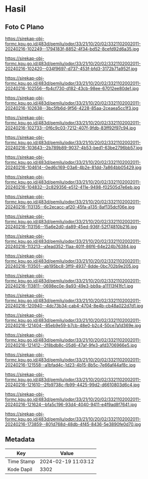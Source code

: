 # Hasil

## Foto C Plano

https://sirekap-obj-formc.kpu.go.id/483d/pemilu/pdpr/33/21/10/20/02/3321102002011-20240216-102249--1794183f-8852-4f34-bd52-8cefd92d6a35.jpg

https://sirekap-obj-formc.kpu.go.id/483d/pemilu/pdpr/33/21/10/20/02/3321102002011-20240216-102420--034f9697-d737-453f-bfd3-3172b71a952f.jpg

https://sirekap-obj-formc.kpu.go.id/483d/pemilu/pdpr/33/21/10/20/02/3321102002011-20240216-102556--fb4cf730-d182-43cb-98ee-67012ee80de1.jpg

https://sirekap-obj-formc.kpu.go.id/483d/pemilu/pdpr/33/21/10/20/02/3321102002011-20240216-102638--3bc5fb6d-9f56-4228-85aa-2ceaea5cc1f3.jpg

https://sirekap-obj-formc.kpu.go.id/483d/pemilu/pdpr/33/21/10/20/02/3321102002011-20240216-102733--0f6c9c03-7212-407f-9fdb-83ff92f97c94.jpg

https://sirekap-obj-formc.kpu.go.id/483d/pemilu/pdpr/33/21/10/20/02/3321102002011-20240216-103643--2b789b89-9037-4b53-bed1-63be2796bb57.jpg

https://sirekap-obj-formc.kpu.go.id/483d/pemilu/pdpr/33/21/10/20/02/3321102002011-20240216-104614--0ed6c169-03a6-4b2e-81dd-7a864bb05429.jpg

https://sirekap-obj-formc.kpu.go.id/483d/pemilu/pdpr/33/21/10/20/02/3321102002011-20240216-104832--2c829356-e512-411e-9498-f02505d7e6eb.jpg

https://sirekap-obj-formc.kpu.go.id/483d/pemilu/pdpr/33/21/10/20/02/3321102002011-20240216-113135--6c2ecacc-af20-45fa-a135-8af135dcf06e.jpg

https://sirekap-obj-formc.kpu.go.id/483d/pemilu/pdpr/33/21/10/20/02/3321102002011-20240216-113156--15a6e2d0-da89-45ed-936f-52f74810b216.jpg

https://sirekap-obj-formc.kpu.go.id/483d/pemilu/pdpr/33/21/10/20/02/3321102002011-20240216-113213--a1ead352-11aa-401f-86f6-64e224b76384.jpg

https://sirekap-obj-formc.kpu.go.id/483d/pemilu/pdpr/33/21/10/20/02/3321102002011-20240216-113501--ab195bc8-3ff9-4937-8dde-0bc702b9e205.jpg

https://sirekap-obj-formc.kpu.go.id/483d/pemilu/pdpr/33/21/10/20/02/3321102002011-20240216-113811--0698ec0e-9a93-49e3-bb9a-a11113f41fc1.jpg

https://sirekap-obj-formc.kpu.go.id/483d/pemilu/pdpr/33/21/10/20/02/3321102002011-20240216-120940--4dc73b34-cab4-4704-8e4b-cb48a022d7d1.jpg

https://sirekap-obj-formc.kpu.go.id/483d/pemilu/pdpr/33/21/10/20/02/3321102002011-20240216-121404--85eb9e59-b7cb-48e0-b2c4-50ce7a1d369e.jpg

https://sirekap-obj-formc.kpu.go.id/483d/pemilu/pdpr/33/21/10/20/02/3321102002011-20240216-121412--2f8bdb8c-05d6-47af-9fe3-afd3706966e5.jpg

https://sirekap-obj-formc.kpu.go.id/483d/pemilu/pdpr/33/21/10/20/02/3321102002011-20240216-121558--a1bfad4c-1d23-4b15-8b5c-7e66af44af8c.jpg

https://sirekap-obj-formc.kpu.go.id/483d/pemilu/pdpr/33/21/10/20/02/3321102002011-20240216-121610--2fb9738c-fb99-4425-99d2-d6610803d6c4.jpg

https://sirekap-obj-formc.kpu.go.id/483d/pemilu/pdpr/33/21/10/20/02/3321102002011-20240216-121624--bfa5c196-93d4-4040-9411-e4f9ad8f7641.jpg

https://sirekap-obj-formc.kpu.go.id/483d/pemilu/pdpr/33/21/10/20/02/3321102002011-20240216-173859--801d768d-48db-4f45-8436-5e3890fe0d70.jpg


## Metadata

| Key        | Value               |
| ---------- | ------------------- |
| Time Stamp | 2024-02-19 11:03:12 |
| Kode Dapil | 3302                |



